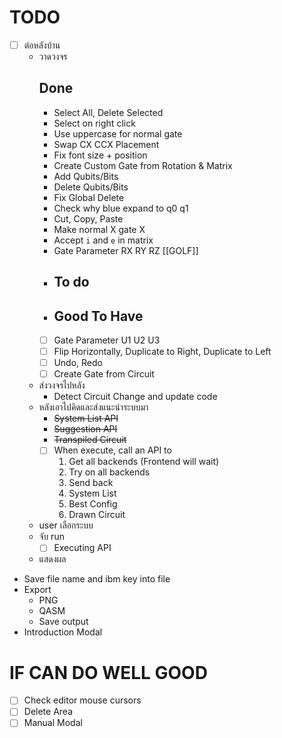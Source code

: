 # TODO
- [ ] ต่อหลังบ้าน
  - วาดวงจร
      ## Done
    - Select All, Delete Selected
    - Select on right click
    - Use uppercase for normal gate
    - Swap CX CCX Placement
    - Fix font size + position
    - Create Custom Gate from Rotation & Matrix
    - Add Qubits/Bits
    - Delete Qubits/Bits
    - Fix Global Delete
    - Check why blue expand to q0 q1
    - Cut, Copy, Paste
    - Make normal X gate X
    - Accept `i` and `e` in matrix
    - Gate Parameter RX RY RZ [[GOLF]]
    - ## To do
    - ## Good To Have
    - [ ] Gate Parameter U1 U2 U3
    - [ ] Flip Horizontally, Duplicate to Right, Duplicate to Left
    - [ ] Undo, Redo
    - [ ] Create Gate from Circuit
  - ส่งวงจรไปหลัง
    - Detect Circuit Change and update code
  - หลังเอาไปคิดและส่งแนะนำระบบมา
    - ~~System List API~~
    - ~~Suggestion API~~
    - ~~Transpiled Circuit~~
    - [ ] When execute, call an API to
      1. Get all backends (Frontend will wait)
      2. Try on all backends
      3. Send back
        1. System List
        2. Best Config
        3. Drawn Circuit
  - user เลือกระบบ
  - จับ run
    - [ ] Executing API
  - แสดงผล
- Save file name and ibm key into file
- Export
  - PNG
  - QASM
  - Save output
- Introduction Modal

# IF CAN DO WELL GOOD
- [ ] Check editor mouse cursors
- [ ] Delete Area
- [ ] Manual Modal